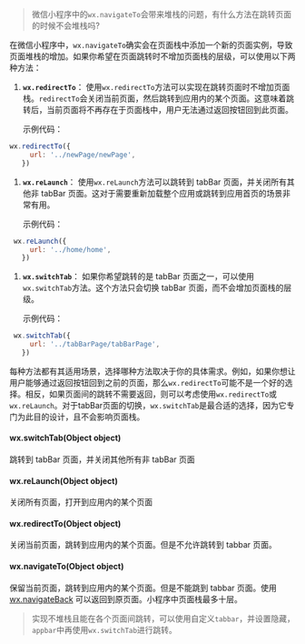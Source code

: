> 微信小程序中的`wx.navigateTo`会带来堆栈的问题，有什么方法在跳转页面的时候不会堆栈吗?

在微信小程序中，`wx.navigateTo`确实会在页面栈中添加一个新的页面实例，导致页面堆栈的增加。如果你希望在页面跳转时不增加页面栈的层级，可以使用以下两种方法：

1. **`wx.redirectTo`**： 使用`wx.redirectTo`方法可以实现在跳转页面时不增加页面栈。`redirectTo`会关闭当前页面，然后跳转到应用内的某个页面。这意味着跳转后，当前页面将不再存在于页面栈中，用户无法通过返回按钮回到此页面。

   示例代码：

```javascript   
wx.redirectTo({
     url: '../newPage/newPage',
   })
```

1. **`wx.reLaunch`**： 使用`wx.reLaunch`方法可以跳转到 tabBar 页面，并关闭所有其他非 tabBar 页面。这对于需要重新加载整个应用或跳转到应用首页的场景非常有用。

   示例代码：

```javascript  
 wx.reLaunch({
     url: '../home/home',
   })
```

1. **`wx.switchTab`**： 如果你希望跳转的是 tabBar 页面之一，可以使用`wx.switchTab`方法。这个方法只会切换 tabBar 页面，而不会增加页面栈的层级。

   示例代码：

```javascript  
 wx.switchTab({
     url: '../tabBarPage/tabBarPage',
   })
```

每种方法都有其适用场景，选择哪种方法取决于你的具体需求。例如，如果你想让用户能够通过返回按钮回到之前的页面，那么`wx.redirectTo`可能不是一个好的选择。相反，如果页面间的跳转不需要返回，则可以考虑使用`wx.redirectTo`或`wx.reLaunch`。对于tabBar页面的切换，`wx.switchTab`是最合适的选择，因为它专门为此目的设计，且不会影响页面栈。



#### wx.switchTab(Object object)

跳转到 tabBar 页面，并关闭其他所有非 tabBar 页面

#### wx.reLaunch(Object object)

关闭所有页面，打开到应用内的某个页面

#### wx.redirectTo(Object object)

关闭当前页面，跳转到应用内的某个页面。但是不允许跳转到 tabbar 页面。

#### wx.navigateTo(Object object)

保留当前页面，跳转到应用内的某个页面。但是不能跳到 tabbar 页面。使用 [wx.navigateBack](https://developers.weixin.qq.com/miniprogram/dev/api/route/wx.navigateBack.html) 可以返回到原页面。小程序中页面栈最多十层。

> 实现不堆栈且能在各个页面间跳转，可以使用自定义`tabbar`，并设置隐藏，`appbar`中再使用`wx.switchTab`进行跳转。